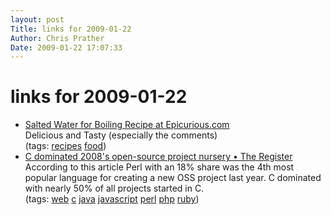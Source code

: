 ```yaml
---
layout: post
Title: links for 2009-01-22  
Author: Chris Prather
Date: 2009-01-22 17:07:33
---
```


# links for 2009-01-22
<ul class="delicious"><li>
                <div class="delicious-link"><a href="http://www.epicurious.com/recipes/food/views/Salted-Water-for-Boiling-105591">Salted Water for Boiling Recipe at Epicurious.com</a></div>
                <div class="delicious-extended">Delicious and Tasty (especially the comments)</div>
                <div class="delicious-tags">(tags: <a href="http://delicious.com/perigrin/recipes">recipes</a> <a href="http://delicious.com/perigrin/food">food</a>)</div>
            </li><li>
                <div class="delicious-link"><a href="http://www.theregister.co.uk/2009/01/21/open_source_projects_08/">C dominated 2008&#039;s open-source project nursery • The Register</a></div>
                <div class="delicious-extended">According to this article Perl with an 18% share was the 4th most popular language for creating a new OSS project last year. C dominated with nearly 50% of all projects started in C.</div>
                <div class="delicious-tags">(tags: <a href="http://delicious.com/perigrin/web">web</a> <a href="http://delicious.com/perigrin/c">c</a> <a href="http://delicious.com/perigrin/java">java</a> <a href="http://delicious.com/perigrin/javascript">javascript</a> <a href="http://delicious.com/perigrin/perl">perl</a> <a href="http://delicious.com/perigrin/php">php</a> <a href="http://delicious.com/perigrin/ruby">ruby</a>)</div>
            </li></ul>
